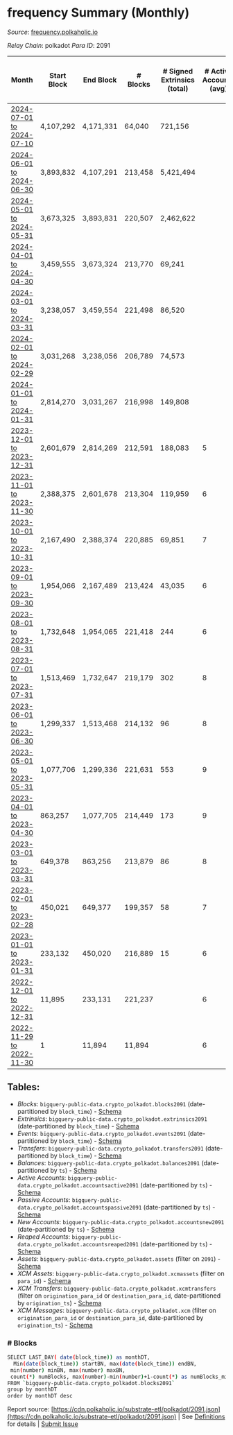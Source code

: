 # frequency Summary (Monthly)

_Source_: [frequency.polkaholic.io](https://frequency.polkaholic.io)

*Relay Chain*: polkadot
*Para ID*: 2091



| Month | Start Block | End Block | # Blocks | # Signed Extrinsics (total) | # Active Accounts (avg) | # Addresses with Balances (max) | Issues |
| ----- | ----------- | --------- | -------- | --------------------------- | ----------------------- | ------------------------------- | ------ |
| [2024-07-01 to 2024-07-10](/polkadot/2091-frequency/2024-07-31.md) | 4,107,292 | 4,171,331 | 64,040 | 721,156 |  | 190 | -   |   
| [2024-06-01 to 2024-06-30](/polkadot/2091-frequency/2024-06-30.md) | 3,893,832 | 4,107,291 | 213,458 | 5,421,494 |  | 175 | - 2 (0.00%) |   
| [2024-05-01 to 2024-05-31](/polkadot/2091-frequency/2024-05-31.md) | 3,673,325 | 3,893,831 | 220,507 | 2,462,622 |  | 167 | -   |   
| [2024-04-01 to 2024-04-30](/polkadot/2091-frequency/2024-04-30.md) | 3,459,555 | 3,673,324 | 213,770 | 69,241 |  | 144 | -   |   
| [2024-03-01 to 2024-03-31](/polkadot/2091-frequency/2024-03-31.md) | 3,238,057 | 3,459,554 | 221,498 | 86,520 |  | 136 | -   |   
| [2024-02-01 to 2024-02-29](/polkadot/2091-frequency/2024-02-29.md) | 3,031,268 | 3,238,056 | 206,789 | 74,573 |  | 135 | -   |   
| [2024-01-01 to 2024-01-31](/polkadot/2091-frequency/2024-01-31.md) | 2,814,270 | 3,031,267 | 216,998 | 149,808 |  | 135 | -   |   
| [2023-12-01 to 2023-12-31](/polkadot/2091-frequency/2023-12-31.md) | 2,601,679 | 2,814,269 | 212,591 | 188,083 | 5 | 135 | -   |   
| [2023-11-01 to 2023-11-30](/polkadot/2091-frequency/2023-11-30.md) | 2,388,375 | 2,601,678 | 213,304 | 119,959 | 6 | 135 | -   |   
| [2023-10-01 to 2023-10-31](/polkadot/2091-frequency/2023-10-31.md) | 2,167,490 | 2,388,374 | 220,885 | 69,851 | 7 | 140 | -   |   
| [2023-09-01 to 2023-09-30](/polkadot/2091-frequency/2023-09-30.md) | 1,954,066 | 2,167,489 | 213,424 | 43,035 | 6 | 125 | -   |   
| [2023-08-01 to 2023-08-31](/polkadot/2091-frequency/2023-08-31.md) | 1,732,648 | 1,954,065 | 221,418 | 244 | 6 | 121 | -   |   
| [2023-07-01 to 2023-07-31](/polkadot/2091-frequency/2023-07-31.md) | 1,513,469 | 1,732,647 | 219,179 | 302 | 8 | 118 | -   |   
| [2023-06-01 to 2023-06-30](/polkadot/2091-frequency/2023-06-30.md) | 1,299,337 | 1,513,468 | 214,132 | 96 | 8 | 118 | -   |   
| [2023-05-01 to 2023-05-31](/polkadot/2091-frequency/2023-05-31.md) | 1,077,706 | 1,299,336 | 221,631 | 553 | 9 | 118 | -   |   
| [2023-04-01 to 2023-04-30](/polkadot/2091-frequency/2023-04-30.md) | 863,257 | 1,077,705 | 214,449 | 173 | 9 | 35 | -   |   
| [2023-03-01 to 2023-03-31](/polkadot/2091-frequency/2023-03-31.md) | 649,378 | 863,256 | 213,879 | 86 | 8 | 29 | -   |   
| [2023-02-01 to 2023-02-28](/polkadot/2091-frequency/2023-02-28.md) | 450,021 | 649,377 | 199,357 | 58 | 7 | 22 | -   |   
| [2023-01-01 to 2023-01-31](/polkadot/2091-frequency/2023-01-31.md) | 233,132 | 450,020 | 216,889 | 15 | 6 | 21 | -   |   
| [2022-12-01 to 2022-12-31](/polkadot/2091-frequency/2022-12-31.md) | 11,895 | 233,131 | 221,237 |  | 6 | 21 | -   |   
| [2022-11-29 to 2022-11-30](/polkadot/2091-frequency/2022-11-30.md) | 1 | 11,894 | 11,894 |  | 6 | 21 | -   |   

## Tables:

* _Blocks_: `bigquery-public-data.crypto_polkadot.blocks2091` (date-partitioned by `block_time`) - [Schema](/schema/balances.json)
* _Extrinsics_: `bigquery-public-data.crypto_polkadot.extrinsics2091` (date-partitioned by `block_time`) - [Schema](/schema/extrinsics.json)
* _Events_: `bigquery-public-data.crypto_polkadot.events2091` (date-partitioned by `block_time`) - [Schema](/schema/events.json)
* _Transfers_: `bigquery-public-data.crypto_polkadot.transfers2091` (date-partitioned by `block_time`) - [Schema](/schema/transfers.json)
* _Balances_: `bigquery-public-data.crypto_polkadot.balances2091` (date-partitioned by `ts`) - [Schema](/schema/balances.json)
* _Active Accounts_: `bigquery-public-data.crypto_polkadot.accountsactive2091` (date-partitioned by `ts`) - [Schema](/schema/accountsactive.json)
* _Passive Accounts_: `bigquery-public-data.crypto_polkadot.accountspassive2091` (date-partitioned by `ts`) - [Schema](/schema/accountspassive.json)
* _New Accounts_: `bigquery-public-data.crypto_polkadot.accountsnew2091` (date-partitioned by `ts`) - [Schema](/schema/accountsnew.json)
* _Reaped Accounts_: `bigquery-public-data.crypto_polkadot.accountsreaped2091` (date-partitioned by `ts`) - [Schema](/schema/accountsreaped.json)
* _Assets_: `bigquery-public-data.crypto_polkadot.assets` (filter on `2091`) - [Schema](/schema/assets.json)
* _XCM Assets_: `bigquery-public-data.crypto_polkadot.xcmassets` (filter on `para_id`) - [Schema](/schema/xcmassets.json)
* _XCM Transfers_: `bigquery-public-data.crypto_polkadot.xcmtransfers` (filter on `origination_para_id` or `destination_para_id`, date-partitioned by `origination_ts`) - [Schema](/schema/xcmtransfers.json)
* _XCM Messages_: `bigquery-public-data.crypto_polkadot.xcm` (filter on `origination_para_id` or `destination_para_id`, date-partitioned by `origination_ts`) - [Schema](/schema/xcm.json)

### # Blocks
```bash
SELECT LAST_DAY( date(block_time)) as monthDT,
  Min(date(block_time)) startBN, max(date(block_time)) endBN, 
 min(number) minBN, max(number) maxBN, 
 count(*) numBlocks, max(number)-min(number)+1-count(*) as numBlocks_missing 
FROM `bigquery-public-data.crypto_polkadot.blocks2091` 
group by monthDT 
order by monthDT desc
```


Report source: [https://cdn.polkaholic.io/substrate-etl/polkadot/2091.json](https://cdn.polkaholic.io/substrate-etl/polkadot/2091.json) | See [Definitions](/DEFINITIONS.md) for details | [Submit Issue](https://github.com/colorfulnotion/substrate-etl/issues)
